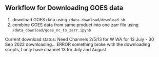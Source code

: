 ## Workflow for Downloading GOES data

1. download GOES data using `/data_download/download.sh`
2. combine GOES data from same product into one zarr file using `/data_download/goes_nc_to_zarr.ipynb`





Current download status:
Need Channels 2/5/13 for W WA for 13 July - 30 Sep 2022
downloading... ERROR
something broke with the downloading scripts, I only have channel 13 for July and August